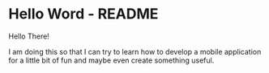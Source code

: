 Hello Word - README
===================

Hello There!

I am doing this so that I can try to learn how to develop a mobile application for a little bit of fun and maybe even create something useful.
